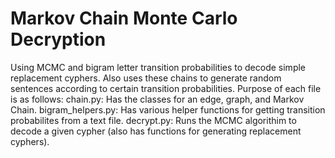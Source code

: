 # Markov Chain Monte Carlo Decryption

Using MCMC and bigram letter transition probabilities to decode simple replacement cyphers.
Also uses these chains to generate random sentences according to certain transition probabilities.
Purpose of each file is as follows:
	chain.py: Has the classes for an edge, graph, and Markov Chain.
	bigram_helpers.py: Has various helper functions for getting transition probabilites from a text file.
	decrypt.py: Runs the MCMC algorithim to decode a given cypher (also has functions for generating replacement cyphers).
